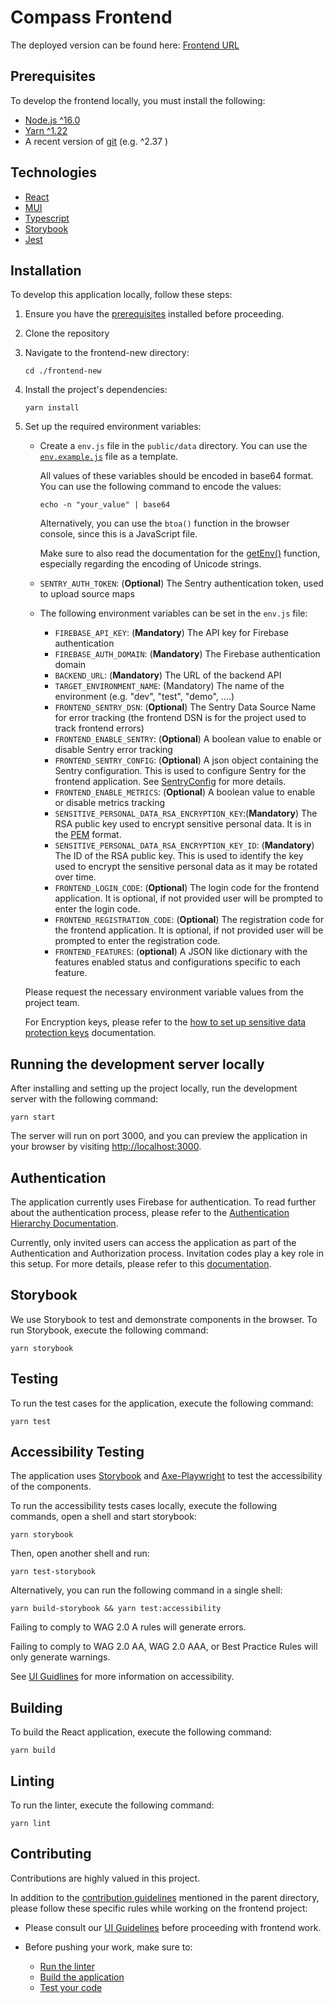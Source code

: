 # Compass Frontend

The deployed version can be found here: [Frontend URL](https://dev.compass.tabiya.tech)
## Prerequisites

To develop the frontend locally, you must install the following:

* [Node.js ^16.0](https://nodejs.org/dist/latest-v16.x/)
* [Yarn ^1.22](https://classic.yarnpkg.com/en/)
* A recent version of [git](https://git-scm.com/) (e.g. ^2.37 )

## Technologies

- [React](https://react.dev/)
- [MUI](https://mui.com/)
- [Typescript](https://www.typescriptlang.org/)
- [Storybook](https://storybook.js.org/)
- [Jest](https://jestjs.io/)

## Installation

To develop this application locally, follow these steps:

1. Ensure you have the [prerequisites](#prerequisites) installed before proceeding.

2. Clone the repository

3. Navigate to the frontend-new directory:

    ```shell
    cd ./frontend-new
    ```

4. Install the project's dependencies:
    ```shell
    yarn install
    ```
5. Set up the required environment variables:

   - Create a `env.js` file in the `public/data` directory. You can use the [`env.example.js`](public/data/env.example.js) file as a template.

     All values of these variables should be encoded in base64 format. You can use the following command to encode the values:
      ```shell
      echo -n "your_value" | base64
      ``` 
     Alternatively, you can use the `btoa()` function in the browser console, since this is a JavaScript file.

     Make sure to also read the documentation for the [getEnv()](./src/envService.ts) function, especially regarding the encoding of Unicode strings.
   - `SENTRY_AUTH_TOKEN`: (**Optional**) The Sentry authentication token, used to upload source maps

   - The following environment variables can be set in the `env.js` file:
     - `FIREBASE_API_KEY`: (**Mandatory**) The API key for Firebase authentication
     - `FIREBASE_AUTH_DOMAIN`: (**Mandatory**) The Firebase authentication domain
     - `BACKEND_URL`: (**Mandatory**) The URL of the backend API
     - `TARGET_ENVIRONMENT_NAME`: (Mandatory) The name of the environment (e.g. "dev", "test", "demo", ....)
     - `FRONTEND_SENTRY_DSN`: (**Optional**) The Sentry Data Source Name for error tracking (the frontend DSN is for the project used to track frontend errors)
     - `FRONTEND_ENABLE_SENTRY`: (**Optional**) A boolean value to enable or disable Sentry error tracking
     - `FRONTEND_SENTRY_CONFIG`: (**Optional**) A json object containing the Sentry configuration. This is used to configure Sentry for the frontend application. See [SentryConfig](./src/sentryInit.ts) for more details.
     - `FRONTEND_ENABLE_METRICS`: (**Optional**) A boolean value to enable or disable metrics tracking
     - `SENSITIVE_PERSONAL_DATA_RSA_ENCRYPTION_KEY`:(**Mandatory**) The RSA public key used to encrypt sensitive personal data. It is in the [PEM](https://www.rfc-editor.org/rfc/rfc7468) format.
     - `SENSITIVE_PERSONAL_DATA_RSA_ENCRYPTION_KEY_ID`: (**Mandatory**) The ID of the RSA public key. This is used to identify the key used to encrypt the sensitive personal data as it may be rotated over time.
     - `FRONTEND_LOGIN_CODE`: (**Optional**) The login code for the frontend application. It is optional, if not provided user will be prompted to enter the login code.
     - `FRONTEND_REGISTRATION_CODE`: (**Optional**) The registration code for the frontend application. It is optional, if not provided user will be prompted to enter the registration code.
     - `FRONTEND_FEATURES`: (**optional**) A JSON like dictionary with the features enabled status and configurations specific to each feature.

   Please request the necessary environment variable values from the project team.
   
   For Encryption keys, please refer to the [how to set up sensitive data protection keys](../sensitive-data-protection.md) documentation.

## Running the development server locally

After installing and setting up the project locally, run the development server with the following command:

```shell
yarn start
```

The server will run on port 3000, and you can preview the application in your browser by visiting [http://localhost:3000](http://localhost:3000).

## Authentication

The application currently uses Firebase for authentication. To read further about the authentication process, please refer to the [Authentication Hierarchy Documentation](authenticationHierarchyDoc.md).

Currently, only invited users can access the application as part of the Authentication and Authorization process. Invitation codes play a key role in this setup. For more details, please refer to this [documentation](/invitations.md).
## Storybook

We use Storybook to test and demonstrate components in the browser. To run Storybook, execute the following command:

```shell
yarn storybook
```
## Testing

To run the test cases for the application, execute the following command:

```shell
yarn test 
```

## Accessibility Testing

The application uses [Storybook](https://storybook.js.org/tutorials/ui-testing-handbook/react/en/accessibility-testing/) and [Axe-Playwright](
https://github.com/abhinaba-ghosh/axe-playwright) to test the accessibility of the components.

To run the accessibility tests cases locally, execute the following commands, open a shell and start storybook:

```shell
yarn storybook
```

Then, open another shell and run:

```
yarn test-storybook
```

Alternatively, you can run the following command in a single shell:
```
yarn build-storybook && yarn test:accessibility
```

Failing to comply to WAG 2.0 A rules will generate errors.

Failing to comply to WAG 2.0 AA, WAG 2.0 AAA, or Best Practice Rules will only generate warnings.

See [UI Guidlines](ui-guidelines.md#accessibility) for more information on accessibility.
## Building

To build the React application, execute the following command:

```shell
yarn build
```

## Linting

To run the linter, execute the following command:

```shell
yarn lint
```

## Contributing

Contributions are highly valued in this project.

In addition to the [contribution guidelines](../README.md#contribution-guidelines) mentioned in the parent directory, please follow these specific rules while working on the frontend project:

- Please consult our [UI Guidelines](ui-guidelines.md) before proceeding with frontend work.

- Before pushing your work, make sure to:
    - [Run the linter](#linting)
    - [Build the application](#building)
    - [Test your code](#testing)

